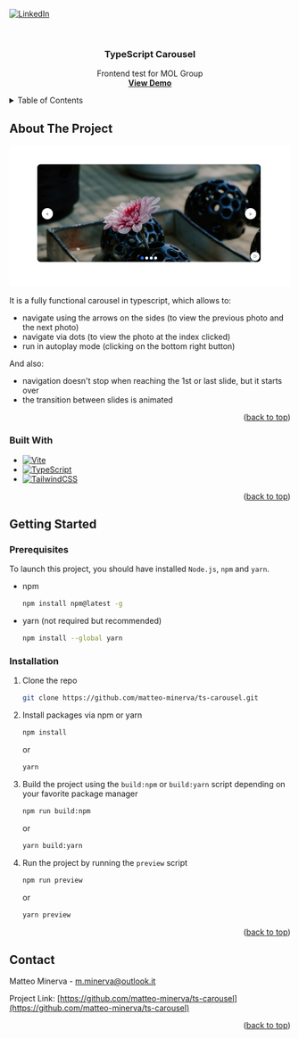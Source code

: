 <a name="readme-top"></a>
[![LinkedIn][linkedin-shield]][linkedin-url]

<!-- PROJECT LOGO -->
<br />
<div align="center">

<h3 align="center">TypeScript Carousel</h3>

  <p align="center">
    Frontend test for MOL Group
    <br />
    <a href="https://github.com/matteo-minerva/ts-carousel"><strong>View Demo</strong></a>
  </p>
</div>

<!-- TABLE OF CONTENTS -->
<details>
  <summary>Table of Contents</summary>
  <ol>
    <li>
      <a href="#about-the-project">About The Project</a>
      <ul>
        <li><a href="#built-with">Built With</a></li>
      </ul>
    </li>
    <li>
      <a href="#getting-started">Getting Started</a>
      <ul>
        <li><a href="#prerequisites">Prerequisites</a></li>
        <li><a href="#installation">Installation</a></li>
      </ul>
    </li>
    <li><a href="#contact">Contact</a></li>
  </ol>
</details>

<!-- ABOUT THE PROJECT -->

## About The Project

![Carousel preview](./public/preview.png)

It is a fully functional carousel in typescript, which allows to:

- navigate using the arrows on the sides (to view the previous photo and the next photo)
- navigate via dots (to view the photo at the index clicked)
- run in autoplay mode (clicking on the bottom right button)

And also:

- navigation doesn't stop when reaching the 1st or last slide, but it starts over
- the transition between slides is animated

<p align="right">(<a href="#readme-top">back to top</a>)</p>

### Built With

- [![Vite][Vite]][Vite-url]
- [![TypeScript][TypeScript]][TypeScript-url]
- [![TailwindCSS][TailwindCSS]][TailwindCSS-url]

<p align="right">(<a href="#readme-top">back to top</a>)</p>

<!-- GETTING STARTED -->

## Getting Started

### Prerequisites

To launch this project, you should have installed `Node.js`, `npm` and `yarn`.

- npm

  ```sh
  npm install npm@latest -g
  ```

- yarn (not required but recommended)
  ```sh
  npm install --global yarn
  ```

### Installation

1. Clone the repo
   ```sh
   git clone https://github.com/matteo-minerva/ts-carousel.git
   ```
2. Install packages via npm or yarn

   ```sh
   npm install
   ```

   or

   ```sh
   yarn
   ```

3. Build the project using the `build:npm` or `build:yarn` script depending on your favorite package manager

   ```sh
   npm run build:npm
   ```

   or

   ```sh
   yarn build:yarn
   ```

4. Run the project by running the `preview` script

   ```sh
   npm run preview
   ```

   or

   ```sh
   yarn preview
   ```

<p align="right">(<a href="#readme-top">back to top</a>)</p>

<!-- CONTACT -->

## Contact

Matteo Minerva - m.minerva@outlook.it

Project Link: [https://github.com/matteo-minerva/ts-carousel](https://github.com/matteo-minerva/ts-carousel)

<p align="right">(<a href="#readme-top">back to top</a>)</p>

<!-- MARKDOWN LINKS & IMAGES -->
<!-- https://www.markdownguide.org/basic-syntax/#reference-style-links -->

[linkedin-shield]: https://img.shields.io/badge/-LinkedIn-black.svg?style=for-the-badge&logo=linkedin&colorB=555
[linkedin-url]: https://linkedin.com/in/m-minerva
[Vite]: https://img.shields.io/badge/vite-%23646CFF.svg?style=for-the-badge&logo=vite&logoColor=white
[Vite-url]: https://vitejs.dev/
[TypeScript]: https://img.shields.io/badge/typescript-%23007ACC.svg?style=for-the-badge&logo=typescript&logoColor=white
[TypeScript-url]: https://www.typescriptlang.org/
[TailwindCSS]: https://img.shields.io/badge/tailwindcss-%2338B2AC.svg?style=for-the-badge&logo=tailwind-css&logoColor=white
[TailwindCSS-url]: https://tailwindcss.com/

